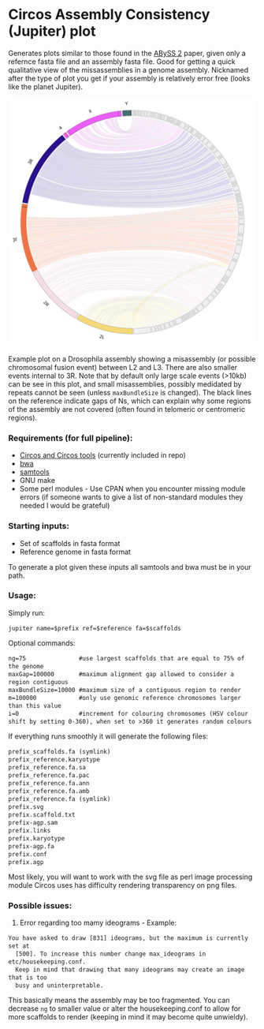 Circos Assembly Consistency (Jupiter) plot
======================
Generates plots similar to those found in the [ABySS 2](http://genome.cshlp.org/content/27/5/768) paper, given only a refernce fasta file and an assembly fasta file. Good for getting a quick qualitative view of the missassemblies in a genome assembly.
Nicknamed after the type of plot you get if your assembly is relatively error free (looks like the planet Jupiter).

<img src="./dm.svg">

Example plot on a Drosophila assembly showing a misassembly (or possible chromosomal fusion event) between L2 and L3. There are also smaller events internal to 3R. Note that by default only large scale events (>10kb) can be see in this plot, and small misassemblies, possibly medidated by repeats cannot be seen (unless `maxBundleSize` is changed). The black lines on the reference indicate gaps of Ns, which can explain why some regions of the assembly are not covered (often found in telomeric or centromeric regions).

### Requirements (for full pipeline):
* [Circos and Circos tools](http://circos.ca/software/download/circos/) (currently included in repo)
* [bwa](https://github.com/lh3/bwa)
* [samtools](https://github.com/samtools/samtools)
* GNU make
* Some perl modules - Use CPAN when you encounter missing module errors (if someone wants to give a list of non-standard modules they needed I would be grateful)

### Starting inputs:

* Set of scaffolds in fasta format
* Reference genome in fasta format

To generate a plot given these inputs all samtools and bwa must be in your path.

### Usage:

Simply run:
```{bash}
jupiter name=$prefix ref=$reference fa=$scaffolds
```

Optional commands:
```
ng=75               #use largest scaffolds that are equal to 75% of the genome 
maxGap=100000       #maximum alignment gap allowed to consider a region contiguous
maxBundleSize=10000 #maximum size of a contiguous region to render
m=100000            #only use genomic reference chromosomes larger than this value
i=0                 #increment for colouring chromosomes (HSV colour shift by setting 0-360), when set to >360 it generates random colours
```

If everything runs smoothly it will generate the following files:
```
prefix_scaffolds.fa (symlink)
prefix_reference.karyotype
prefix_reference.fa.sa
prefix_reference.fa.pac
prefix_reference.fa.ann
prefix_reference.fa.amb
prefix_reference.fa (symlink)
prefix.svg
prefix.scaffold.txt
prefix-agp.sam
prefix.links
prefix.karyotype
prefix-agp.fa
prefix.conf
prefix.agp
```

Most likely, you will want to work with the svg file as perl image processing module Circos uses has difficulty rendering transparency on png files.

### Possible issues:
 1. Error regarding too mamy ideograms - Example:
```
You have asked to draw [831] ideograms, but the maximum is currently set at
  [500]. To increase this number change max_ideograms in etc/housekeeping.conf.
  Keep in mind that drawing that many ideograms may create an image that is too
  busy and uninterpretable.
```
This basically means the assembly may be too fragmented. You can decrease `ng` to smaller value or alter the housekeeping.conf to allow for more scaffolds to render (keeping in mind it may become quite unwieldy).

